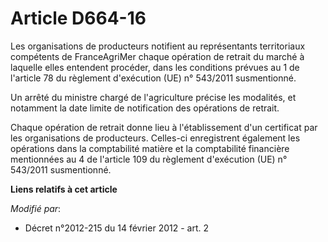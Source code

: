 # Article D664-16

Les organisations de producteurs notifient au représentants territoriaux compétents de FranceAgriMer chaque opération de
retrait du marché à laquelle elles entendent procéder, dans les conditions prévues au 1 de l'article 78 du règlement
d'exécution (UE) n° 543/2011 susmentionné. 

Un arrêté du ministre chargé de l'agriculture précise les modalités, et notamment la date limite de notification des
opérations de retrait. 

Chaque opération de retrait donne lieu à l'établissement d'un certificat par les organisations de producteurs. Celles-ci
enregistrent également les opérations dans la comptabilité matière et la comptabilité financière mentionnées au 4 de
l'article 109 du règlement d'exécution (UE) n° 543/2011 susmentionné.

**Liens relatifs à cet article**

_Modifié par_:

  - Décret n°2012-215 du 14 février 2012 - art. 2
